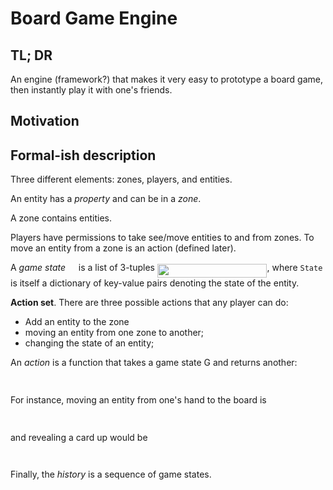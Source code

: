 # Board Game Engine

## TL; DR

An engine (framework?) that makes it very easy to prototype a board game, then
instantly play it with one's friends.

## Motivation


## Formal-ish description

Three different elements: zones, players, and entities.

An entity has a *property* and can be in a *zone*.

A zone contains entities.

Players have permissions to take see/move entities to and from zones. To move
an entity from a zone is an action (defined later).

A *game state* <img src="/tex/5201385589993766eea584cd3aa6fa13.svg?invert_in_darkmode&sanitize=true" align=middle width=12.92464304999999pt height=22.465723500000017pt/> is a list of 3-tuples <img src="/tex/7a13792788c72ac8bba49c0ba6288587.svg?invert_in_darkmode&sanitize=true" align=middle width=175.5777144pt height=22.465723500000017pt/>, where `State`
is itself a dictionary of key-value pairs denoting the state of the entity.

**Action set**. There are three possible actions that any player can do:

- Add an entity to the zone
- moving an entity from one zone to another;
- changing the state of an entity;

An *action* is a function that takes a game state G and returns another:

<p align="center"><img src="/tex/4cf0cdda1f9dc487ab8dcb716345d882.svg?invert_in_darkmode&sanitize=true" align=middle width=74.93572185pt height=14.611878599999999pt/></p>

For instance, moving an entity from one's hand to the board is

<p align="center"><img src="/tex/4b7c84743b2c3edab467d0f1997c528e.svg?invert_in_darkmode&sanitize=true" align=middle width=439.55451045pt height=14.611878599999999pt/></p>

and revealing a card up would be 

<p align="center"><img src="/tex/b26779622c564af2915d50db468a3e02.svg?invert_in_darkmode&sanitize=true" align=middle width=448.08961064999994pt height=14.611878599999999pt/></p>


Finally, the *history* is a sequence of game states.
